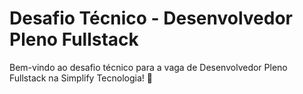 # Desafio Técnico - Desenvolvedor Pleno Fullstack

Bem-vindo ao desafio técnico para a vaga de Desenvolvedor Pleno Fullstack na Simplify Tecnologia! 🎉
